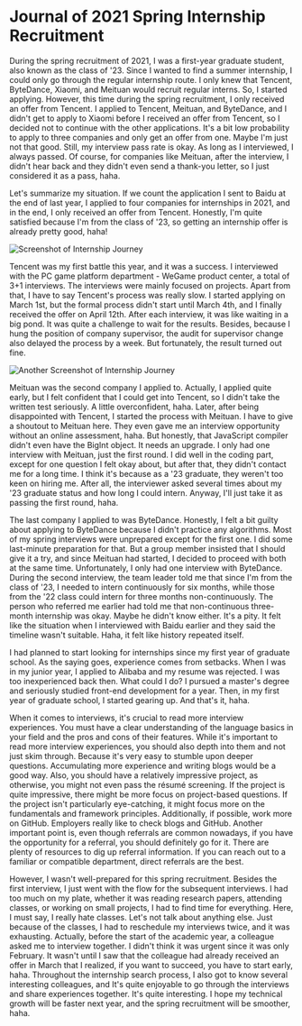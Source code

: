# Journal of 2021 Spring Internship Recruitment

During the spring recruitment of 2021, I was a first-year graduate student, also known as the class of '23. Since I wanted to find a summer internship, I could only go through the regular internship route. I only knew that Tencent, ByteDance, Xiaomi, and Meituan would recruit regular interns. So, I started applying. However, this time during the spring recruitment, I only received an offer from Tencent. I applied to Tencent, Meituan, and ByteDance, and I didn't get to apply to Xiaomi before I received an offer from Tencent, so I decided not to continue with the other applications. It's a bit low probability to apply to three companies and only get an offer from one. Maybe I'm just not that good. Still, my interview pass rate is okay. As long as I interviewed, I always passed. Of course, for companies like Meituan, after the interview, I didn't hear back and they didn't even send a thank-you letter, so I just considered it as a pass, haha.

Let's summarize my situation. If we count the application I sent to Baidu at the end of last year, I applied to four companies for internships in 2021, and in the end, I only received an offer from Tencent. Honestly, I'm quite satisfied because I'm from the class of '23, so getting an internship offer is already pretty good, haha!

![Screenshot of Internship Journey](screenshots/2022-03-30-16-15-23.png)

Tencent was my first battle this year, and it was a success. I interviewed with the PC game platform department - WeGame product center, a total of 3+1 interviews. The interviews were mainly focused on projects. Apart from that, I have to say Tencent's process was really slow. I started applying on March 1st, but the formal process didn't start until March 4th, and I finally received the offer on April 12th. After each interview, it was like waiting in a big pond. It was quite a challenge to wait for the results. Besides, because I hung the position of company supervisor, the audit for supervisor change also delayed the process by a week. But fortunately, the result turned out fine.

![Another Screenshot of Internship Journey](screenshots/2022-03-26-09-36-19.png)

Meituan was the second company I applied to. Actually, I applied quite early, but I felt confident that I could get into Tencent, so I didn't take the written test seriously. A little overconfident, haha. Later, after being disappointed with Tencent, I started the process with Meituan. I have to give a shoutout to Meituan here. They even gave me an interview opportunity without an online assessment, haha. But honestly, that JavaScript compiler didn't even have the BigInt object. It needs an upgrade. I only had one interview with Meituan, just the first round. I did well in the coding part, except for one question I felt okay about, but after that, they didn't contact me for a long time. I think it's because as a '23 graduate, they weren't too keen on hiring me. After all, the interviewer asked several times about my '23 graduate status and how long I could intern. Anyway, I'll just take it as passing the first round, haha.

The last company I applied to was ByteDance. Honestly, I felt a bit guilty about applying to ByteDance because I didn't practice any algorithms. Most of my spring interviews were unprepared except for the first one. I did some last-minute preparation for that. But a group member insisted that I should give it a try, and since Meituan had started, I decided to proceed with both at the same time. Unfortunately, I only had one interview with ByteDance. During the second interview, the team leader told me that since I'm from the class of '23, I needed to intern continuously for six months, while those from the '22 class could intern for three months non-continuously. The person who referred me earlier had told me that non-continuous three-month internship was okay. Maybe he didn't know either. It's a pity. It felt like the situation when I interviewed with Baidu earlier and they said the timeline wasn't suitable. Haha, it felt like history repeated itself.

I had planned to start looking for internships since my first year of graduate school. As the saying goes, experience comes from setbacks. When I was in my junior year, I applied to Alibaba and my resume was rejected. I was too inexperienced back then. What could I do? I pursued a master's degree and seriously studied front-end development for a year. Then, in my first year of graduate school, I started gearing up. And that's it, haha.

When it comes to interviews, it's crucial to read more interview experiences. You must have a clear understanding of the language basics in your field and the pros and cons of their features. While it's important to read more interview experiences, you should also depth into them and not just skim through. Because it's very easy to stumble upon deeper questions. Accumulating more experience and writing blogs would be a good way. Also, you should have a relatively impressive project, as otherwise, you might not even pass the résumé screening. If the project is quite impressive, there might be more focus on project-based questions. If the project isn't particularly eye-catching, it might focus more on the fundamentals and framework principles. Additionally, if possible, work more on GitHub. Employers really like to check blogs and GitHub. Another important point is, even though referrals are common nowadays, if you have the opportunity for a referral, you should definitely go for it. There are plenty of resources to dig up referral information. If you can reach out to a familiar or compatible department, direct referrals are the best.

However, I wasn't well-prepared for this spring recruitment. Besides the first interview, I just went with the flow for the subsequent interviews. I had too much on my plate, whether it was reading research papers, attending classes, or working on small projects, I had to find time for everything. Here, I must say, I really hate classes. Let's not talk about anything else. Just because of the classes, I had to reschedule my interviews twice, and it was exhausting. Actually, before the start of the academic year, a colleague asked me to interview together. I didn't think it was urgent since it was only February. It wasn't until I saw that the colleague had already received an offer in March that I realized, if you want to succeed, you have to start early, haha. Throughout the internship search process, I also got to know several interesting colleagues, and It's quite enjoyable to go through the interviews and share experiences together. It's quite interesting. I hope my technical growth will be faster next year, and the spring recruitment will be smoother, haha.